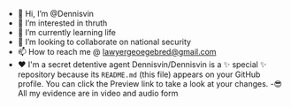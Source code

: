- 👋 Hi, I’m @Dennisvin
- 👀 I’m interested in thruth
- 🌱 I’m currently learning life
- 💞️ I’m looking to collaborate on national security
- 📫 How to reach me @ lawyergeoegebred@gmail.com
- ❤️ I'm a secret detentive agent 
Dennisvin/Dennisvin is a ✨ special ✨ repository because its `README.md` (this file) appears on your GitHub profile.
You can click the Preview link to take a look at your changes.
-😎 All my evidence are in video and audio form
